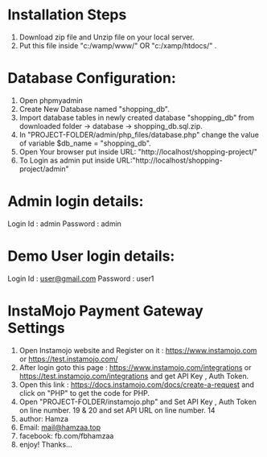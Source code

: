 Installation Steps
================

1. Download zip file and Unzip file on your local server.
2. Put this file inside "c:/wamp/www/"  OR "c:/xamp/htdocs/" .

Database Configuration:
==================

1. Open phpmyadmin
2. Create New Database named "shopping_db".
3. Import database tables in newly created database "shopping_db" from downloaded folder -> database -> shopping_db.sql.zip.
4. In "PROJECT-FOLDER/admin/php_files/database.php" change the value of variable $db_name = "shopping_db".
5. Open Your browser put inside URL: "http://localhost/shopping-project/"
6. To Login as admin put inside URL:"http://localhost/shopping-project/admin"

Admin login details:
====================
Login Id : admin
Password : admin

Demo User login details:
========================
Login Id : user@gmail.com
Password : user1

InstaMojo Payment Gateway Settings
==================================
1. Open Instamojo website and Register on it : https://www.instamojo.com or https://test.instamojo.com/
2. After login goto this page : https://www.instamojo.com/integrations or https://test.instamojo.com/integrations and get API Key , Auth Token.
3. Open this link : https://docs.instamojo.com/docs/create-a-request and click on "PHP" to get the code for PHP. 
4. Open "PROJECT-FOLDER/instamojo.php" and Set API Key , Auth Token on line number. 19 & 20 and set API URL on line number. 14
5. author: Hamza
6. Email: mail@hamzaa.top
7. facebook: fb.com/fbhamzaa
8. enjoy! Thanks...
